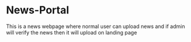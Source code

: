 # News-Portal
This is a news webpage where normal user can upload news and  if admin will verify the news then it will upload on  landing page 
